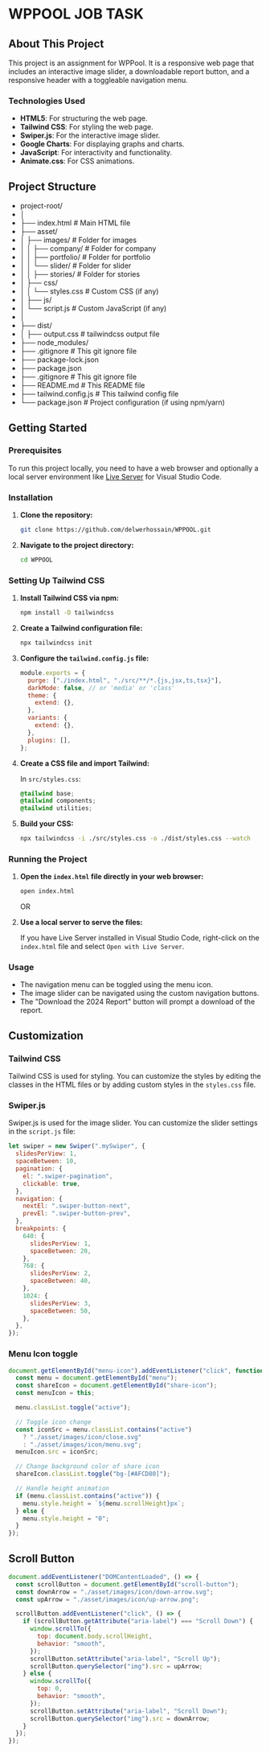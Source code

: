 # WPPOOL JOB TASK

## About This Project

This project is an assignment for WPPool. It is a responsive web page that includes an interactive image slider, a downloadable report button, and a responsive header with a toggleable navigation menu.

### Technologies Used

- **HTML5**: For structuring the web page.
- **Tailwind CSS**: For styling the web page.
- **Swiper.js**: For the interactive image slider.
- **Google Charts**: For displaying graphs and charts.
- **JavaScript**: For interactivity and functionality.
- **Animate.css**: For CSS animations.

## Project Structure

- project-root/
- │
- ├── index.html # Main HTML file
- ├── asset/
- │ ├── images/ # Folder for images
- │ │ ├── company/ # Folder for company
- │ │ ├── portfolio/ # Folder for portfolio
- │ │ └── slider/ # Folder for slider
- │ │ ├── stories/ # Folder for stories
- │ ├── css/
- │ │ └── styles.css # Custom CSS (if any)
- │ ├── js/
- │ └── script.js # Custom JavaScript (if any)
- │
- ├── dist/
- │ ├── output.css # tailwindcss output file
- ├── node_modules/
- ├── .gitignore # This git ignore file
- ├── package-lock.json
- ├── package.json
- ├── .gitignore # This git ignore file
- ├── README.md # This README file
- ├── tailwind.config.js # This tailwind config file
- └── package.json # Project configuration (if using npm/yarn)

## Getting Started

### Prerequisites

To run this project locally, you need to have a web browser and optionally a local server environment like [Live Server](https://marketplace.visualstudio.com/items?itemName=ritwickdey.LiveServer) for Visual Studio Code.

### Installation

1. **Clone the repository:**
   ```sh
   git clone https://github.com/delwerhossain/WPPOOL.git
   ```
2. **Navigate to the project directory:**
   ```sh
   cd WPPOOL
   ```

### Setting Up Tailwind CSS

1. **Install Tailwind CSS via npm:**
   ```sh
   npm install -D tailwindcss
   ```
2. **Create a Tailwind configuration file:**
   ```sh
   npx tailwindcss init
   ```
3. **Configure the `tailwind.config.js` file:**
   ```js
   module.exports = {
     purge: ["./index.html", "./src/**/*.{js,jsx,ts,tsx}"],
     darkMode: false, // or 'media' or 'class'
     theme: {
       extend: {},
     },
     variants: {
       extend: {},
     },
     plugins: [],
   };
   ```
4. **Create a CSS file and import Tailwind:**

   In `src/styles.css`:

   ```css
   @tailwind base;
   @tailwind components;
   @tailwind utilities;
   ```

5. **Build your CSS:**
   ```sh
   npx tailwindcss -i ./src/styles.css -o ./dist/styles.css --watch
   ```

### Running the Project

1. **Open the `index.html` file directly in your web browser:**

   ```sh
   open index.html
   ```

   OR

2. **Use a local server to serve the files:**

   If you have Live Server installed in Visual Studio Code, right-click on the `index.html` file and select `Open with Live Server`.

### Usage

- The navigation menu can be toggled using the menu icon.
- The image slider can be navigated using the custom navigation buttons.
- The "Download the 2024 Report" button will prompt a download of the report.

## Customization

### Tailwind CSS

Tailwind CSS is used for styling. You can customize the styles by editing the classes in the HTML files or by adding custom styles in the `styles.css` file.

### Swiper.js

Swiper.js is used for the image slider. You can customize the slider settings in the `script.js` file:

```js
let swiper = new Swiper(".mySwiper", {
  slidesPerView: 1,
  spaceBetween: 10,
  pagination: {
    el: ".swiper-pagination",
    clickable: true,
  },
  navigation: {
    nextEl: ".swiper-button-next",
    prevEl: ".swiper-button-prev",
  },
  breakpoints: {
    640: {
      slidesPerView: 1,
      spaceBetween: 20,
    },
    768: {
      slidesPerView: 2,
      spaceBetween: 40,
    },
    1024: {
      slidesPerView: 3,
      spaceBetween: 50,
    },
  },
});
```

### Menu Icon toggle

```js
document.getElementById("menu-icon").addEventListener("click", function () {
  const menu = document.getElementById("menu");
  const shareIcon = document.getElementById("share-icon");
  const menuIcon = this;

  menu.classList.toggle("active");

  // Toggle icon change
  const iconSrc = menu.classList.contains("active")
    ? "./asset/images/icon/close.svg"
    : "./asset/images/icon/menu.svg";
  menuIcon.src = iconSrc;

  // Change background color of share icon
  shareIcon.classList.toggle("bg-[#AFCD80]");

  // Handle height animation
  if (menu.classList.contains("active")) {
    menu.style.height = `${menu.scrollHeight}px`;
  } else {
    menu.style.height = "0";
  }
});
```

## Scroll Button

```js
document.addEventListener("DOMContentLoaded", () => {
  const scrollButton = document.getElementById("scroll-button");
  const downArrow = "./asset/images/icon/down-arrow.svg";
  const upArrow = "./asset/images/icon/up-arrow.png";

  scrollButton.addEventListener("click", () => {
    if (scrollButton.getAttribute("aria-label") === "Scroll Down") {
      window.scrollTo({
        top: document.body.scrollHeight,
        behavior: "smooth",
      });
      scrollButton.setAttribute("aria-label", "Scroll Up");
      scrollButton.querySelector("img").src = upArrow;
    } else {
      window.scrollTo({
        top: 0,
        behavior: "smooth",
      });
      scrollButton.setAttribute("aria-label", "Scroll Down");
      scrollButton.querySelector("img").src = downArrow;
    }
  });
});
```
